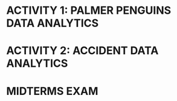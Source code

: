 <h1>ACTIVITY 1: PALMER PENGUINS DATA ANALYTICS</h1>
<h1>ACTIVITY 2: ACCIDENT DATA ANALYTICS</h1>
<h1>MIDTERMS EXAM</h1>

